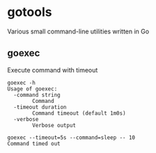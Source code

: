 # gotools
Various small command-line utilities written in Go

## goexec 
Execute command with timeout

```
goexec -h
Usage of goexec:
  -command string
        Command
  -timeout duration
        Command timeout (default 1m0s)
  -verbose
        Verbose output
```


```
goexec --timeout=5s --command=sleep -- 10
Command timed out
```
